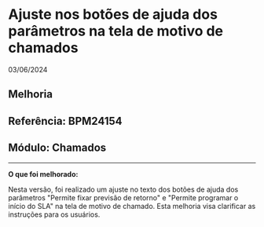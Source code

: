 # Ajuste nos botões de ajuda dos parâmetros na tela de motivo de chamados
03/06/2024
## Melhoria
## Referência: BPM24154
## Módulo: Chamados
***

**O que foi melhorado:**

Nesta versão, foi realizado um ajuste no texto dos botões de ajuda dos parâmetros "Permite fixar previsão de retorno" e "Permite programar o início do SLA" na tela de motivo de chamado. Esta melhoria visa clarificar as instruções para os usuários.